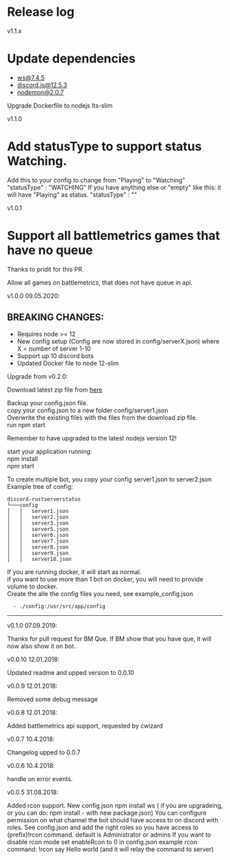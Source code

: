 # Release log

v1.1.x
# Update dependencies 

+ ws@7.4.5
+ discord.js@12.5.3
+ nodemon@2.0.7

Upgrade Dockerfile to nodejs lts-slim

v1.1.0
# Add statusType to support status Watching.

Add this to your config to change from "Playing" to "Watching"
"statusType" : "WATCHING"
If you have anything else or "empty" like this: it will have "Playing" as status. 
"statusType" : ""

v1.0.1
# Support all battlemetrics games that have no queue

Thanks to pridit for this PR.

Allow all games on battlemetrics, that does not have queue in api.

v1.0.0 09.05.2020:
## BREAKING CHANGES:
* Requires node >= 12
* New config setup (Config are now stored in config/serverX.json) where X = number of server 1-10
* Support up 10 discord bots
* Updated Docker file to node 12-slim

Upgrade from v0.2.0:

Download latest zip file from [here](https://github.com/kennethrisa/discord-rustserverstatus/releases)


Backup your config.json file.<br>
copy your config.json to a new folder config/server1.json<br>
Overwrite the existing files with the files from the download zip file.<br>
run npm start

Remember to have upgraded to the latest nodejs version 12!

start your application running: <br>
npm install<br>
npm start

To create multiple bot, you copy your config server1.json to server2.json<br>
Example tree of config:
```
discord-rustserverstatus
└───config
│   │   server1.json
│   │   server2.json
│   │   server3.json
│   │   server5.json
│   │   server6.json
│   │   server7.json
│   │   server8.json
│   │   server9.json
│   │   server10.json
```

If you are running docker, it will start as normal.<br>
if you want to use more than 1 bot on docker, you will need to provide volume to docker. <br>
Create the alle the config files you need, see example_config.json
```
  - ./config:/usr/src/app/config
``` 
---

v0.1.0 07.09.2019:

Thanks for pull request for BM Que.
If BM show that you have que, it will now also show it on bot.

v0.0.10 12.01.2018:

Updated readme and upped version to 0.0.10

v0.0.9 12.01.2018:

Removed some debug message

v0.0.8 12.01.2018:

Added battlemetrics api support, requested by cwizard

v0.0.7 10.4.2018:

Changelog upped to 0.0.7

v0.0.6 10.4.2018:

handle on error events.


v0.0.5 31.08.2018: 

Added rcon support. 
New config.json 
npm install ws ( if you are upgradeing, or you can do: npm install - with new package.json)
You can configure permission on what channel the bot should have access to on discord with roles.
See config.json and add the right roles so you have access to (prefix)!rcon command. default is Administrator or admins
If you want to disable rcon mode set enableRcon to 0 in config.json
example rcon command: !rcon say Hello world (and it will relay the command to server)